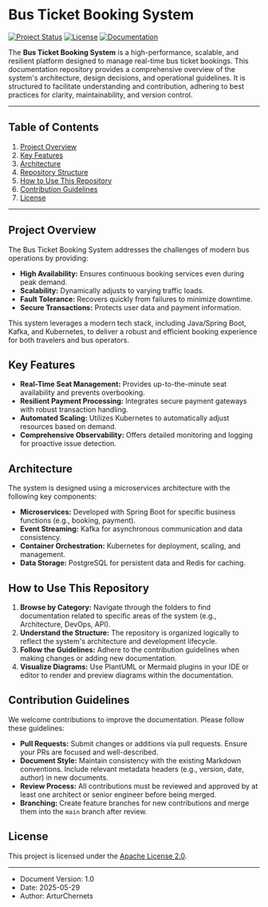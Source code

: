 #   Bus Ticket Booking System

[![Project Status](https://img.shields.io/badge/Status-Active-brightgreen)](https://github.com/orgs/Nexis-LLC/repositories)
[![License](https://img.shields.io/badge/License-Apache%202.0-blue)](https://github.com/Nexis-LLC/bbs-docs/blob/main/LICENSE)
[![Documentation](https://img.shields.io/badge/Documentation-GitHub%20Pages-informational)](https://nexis-llc.github.io/bbs-docs/)

The **Bus Ticket Booking System** is a high-performance, scalable, and resilient platform designed to manage real-time bus ticket bookings. This documentation repository provides a comprehensive overview of the system's architecture, design decisions, and operational guidelines. It is structured to facilitate understanding and contribution, adhering to best practices for clarity, maintainability, and version control.

---

##   Table of Contents

1.  [Project Overview](#project-overview)
2.  [Key Features](#key-features)
3.  [Architecture](#architecture)
4.  [Repository Structure](#repository-structure)
5.  [How to Use This Repository](#how-to-use-this-repository)
6.  [Contribution Guidelines](#contribution-guidelines)
7.  [License](#license)

---

##   Project Overview

The Bus Ticket Booking System addresses the challenges of modern bus operations by providing:

* **High Availability:** Ensures continuous booking services even during peak demand.
* **Scalability:** Dynamically adjusts to varying traffic loads.
* **Fault Tolerance:** Recovers quickly from failures to minimize downtime.
* **Secure Transactions:** Protects user data and payment information.

This system leverages a modern tech stack, including Java/Spring Boot, Kafka, and Kubernetes, to deliver a robust and efficient booking experience for both travelers and bus operators.

##   Key Features

* **Real-Time Seat Management:** Provides up-to-the-minute seat availability and prevents overbooking.
* **Resilient Payment Processing:** Integrates secure payment gateways with robust transaction handling.
* **Automated Scaling:** Utilizes Kubernetes to automatically adjust resources based on demand.
* **Comprehensive Observability:** Offers detailed monitoring and logging for proactive issue detection.

##   Architecture

The system is designed using a microservices architecture with the following key components:

* **Microservices:** Developed with Spring Boot for specific business functions (e.g., booking, payment).
* **Event Streaming:** Kafka for asynchronous communication and data consistency.
* **Container Orchestration:** Kubernetes for deployment, scaling, and management.
* **Data Storage:** PostgreSQL for persistent data and Redis for caching.

##   How to Use This Repository

1.  **Browse by Category:** Navigate through the folders to find documentation related to specific areas of the system (e.g., Architecture, DevOps, API).
2.  **Understand the Structure:** The repository is organized logically to reflect the system's architecture and development lifecycle.
3.  **Follow the Guidelines:** Adhere to the contribution guidelines when making changes or adding new documentation.
4.  **Visualize Diagrams:** Use PlantUML or Mermaid plugins in your IDE or editor to render and preview diagrams within the documentation.

##   Contribution Guidelines

We welcome contributions to improve the documentation. Please follow these guidelines:

* **Pull Requests:** Submit changes or additions via pull requests. Ensure your PRs are focused and well-described.
* **Document Style:** Maintain consistency with the existing Markdown conventions. Include relevant metadata headers (e.g., version, date, author) in new documents.
* **Review Process:** All contributions must be reviewed and approved by at least one architect or senior engineer before being merged.
* **Branching:** Create feature branches for new contributions and merge them into the `main` branch after review.

##   License

This project is licensed under the [Apache License 2.0](https://github.com/Nexis-LLC/bbs-docs/blob/main/LICENSE).

---

* Document Version: 1.0
* Date: 2025-05-29
* Author: ArturChernets